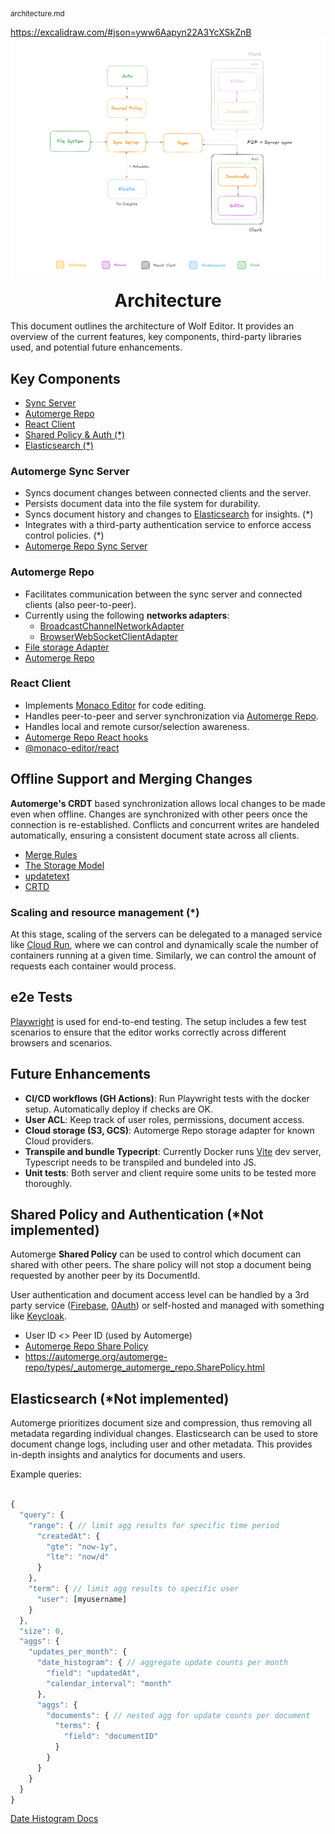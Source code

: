 <sub>architecture.md</sub>

<p style="margin:10px 0px">
  <a target="_blank" href="https://excalidraw.com/#json=yww6Aapyn22A3YcXSkZnB,VrvnMYpapUYH1CQpCRJEFg">
    https://excalidraw.com/#json=yww6Aapyn22A3YcXSkZnB
  </a>
  <picture>
    <source media="(prefers-color-scheme: dark)" srcset="../assets/diagram-dark.png">
    <img src="../assets/diagram-light.png">
  </picture>
</p>

<h1 align="center" style="margin: 15px 0px">
Architecture
</h1>

This document outlines the architecture of Wolf Editor. It provides an overview of the current features, key components, third-party libraries used, and potential future enhancements.

## Key Components

- [Sync Server](#sync-server)
- [Automerge Repo](#automerge-repo)
- [React Client](#client)
- [Shared Policy & Auth (*)](#shared-policy)
- [Elasticsearch (*)](#elastic)

<h3 id="sync-server">Automerge Sync Server</h3>

- Syncs document changes between connected clients and the server.
- Persists document data into the file system for durability.
- Syncs document history and changes to [Elasticsearch](https://www.elastic.co/guide/en/elasticsearch/reference/current/index.html) for insights. (*)
- Integrates with a third-party authentication service to enforce access control policies. (*)
- [Automerge Repo Sync Server](https://github.com/automerge/automerge-repo-sync-server)

<h3 id="automerge-repo">Automerge Repo</h3>

- Facilitates communication between the sync server and connected clients (also peer-to-peer).
- Currently using the following **networks adapters**: 
  - [BroadcastChannelNetworkAdapter](https://github.com/automerge/automerge-repo/tree/main/packages/automerge-repo-network-websocket)
  - [BrowserWebSocketClientAdapter](https://github.com/automerge/automerge-repo/tree/main/packages/automerge-repo-network-websocket)
- [File storage Adapter](https://github.com/automerge/automerge-repo/tree/main/packages/automerge-repo-storage-nodefs)
- [Automerge Repo](https://github.com/automerge/automerge-repo)

<h3 id="client">React Client</h3>

- Implements [Monaco Editor](https://microsoft.github.io/monaco-editor/) for code editing.
- Handles peer-to-peer and server synchronization via [Automerge Repo](https://github.com/automerge/automerge-repo).
- Handles local and remote cursor/selection awareness.
- [Automerge Repo React hooks](https://github.com/automerge/automerge-repo/tree/main/packages/automerge-repo-react-hooks)
- [@monaco-editor/react](https://github.com/suren-atoyan/monaco-react)

## Offline Support and Merging Changes

**Automerge's CRDT** based synchronization allows local changes to be made even when offline. Changes are synchronized with other peers once the connection is re-established. Conflicts and concurrent writes are handeled automatically, ensuring a consistent document state across all clients.

- [Merge Rules](https://automerge.org/docs/under-the-hood/merge_rules/)
- [The Storage Model](https://automerge.org/docs/under-the-hood/storage/#the-storage-model)
- [updatetext](https://automerge.org/docs/documents/text/#using-updatetext-when-you-cant-use-splice)
- [CRTD](https://crdt.tech/)

### Scaling and resource management (*)

At this stage, scaling of the servers can be delegated to a managed service like [Cloud Run](https://cloud.google.com/run?hl=en), where we can control and dynamically scale the number of containers running at a given time. Similarly, we can control the amount of requests each container would process.

## e2e Tests

[Playwright](https://playwright.dev/) is used for end-to-end testing. The setup includes a few test scenarios to ensure that the editor works correctly across different browsers and scenarios.

## Future Enhancements

- **CI/CD workflows (GH Actions)**: Run Playwright tests with the docker setup. Automatically deploy if checks are OK.
- **User ACL**: Keep track of user roles, permissions, document access.
- **Cloud storage (S3, GCS)**: Automerge Repo storage adapter for known Cloud providers.
- **Transpile and bundle Typecript**: Currently Docker runs [Vite](https://vitejs.dev/) dev server, Typescript needs to be transpiled and bundeled into JS.
- **Unit tests**: Both server and client require some units to be tested more thoroughly.

<h2 id="shared-policy">Shared Policy and Authentication (*Not implemented)</h3>

Automerge **Shared Policy** can be used to control which document can shared with other peers. The share policy will not stop a document being requested by another peer by its DocumentId. 

User authentication and document access level can be handled by a 3rd party service ([Firebase](https://firebase.google.com/docs/auth), [0Auth](https://auth0.com/)) or self-hosted and managed with something like [Keycloak](https://www.keycloak.org/).

- User ID <> Peer ID (used by Automerge)
- [Automerge Repo Share Policy](https://github.com/automerge/automerge-repo/tree/main/packages/automerge-repo#share-policy)
- https://automerge.org/automerge-repo/types/_automerge_automerge_repo.SharePolicy.html

<h2 id="elastic">Elasticsearch (*Not implemented)</h3>

Automerge prioritizes document size and compression, thus removing all metadata regarding individual changes. Elasticsearch can be used to store document change logs, including user and other metadata. This provides in-depth insights and analytics for documents and users.

Example queries:

``` javascript

{
  "query": {
    "range": { // limit agg results for specific time period
      "createdAt": {
        "gte": "now-1y",
        "lte": "now/d"
      }
    },
    "term": { // limit agg results to specific user
      "user": [myusername]
    }
  },
  "size": 0,
  "aggs": {
    "updates_per_month": {
      "date_histogram": { // aggregate update counts per month
        "field": "updatedAt",
        "calendar_interval": "month"
      },
      "aggs": {
        "documents": { // nested agg for update counts per document
          "terms": {
            "field": "documentID"
          }
        }
      }
    }
  }
}
```

[Date Histogram Docs](https://www.elastic.co/guide/en/elasticsearch/reference/current/search-aggregations-bucket-datehistogram-aggregation.html)